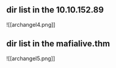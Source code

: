## dir list in the 10.10.152.89
![[archangel4.png]]

## dir list in the mafialive.thm
![[archangel5.png]]
